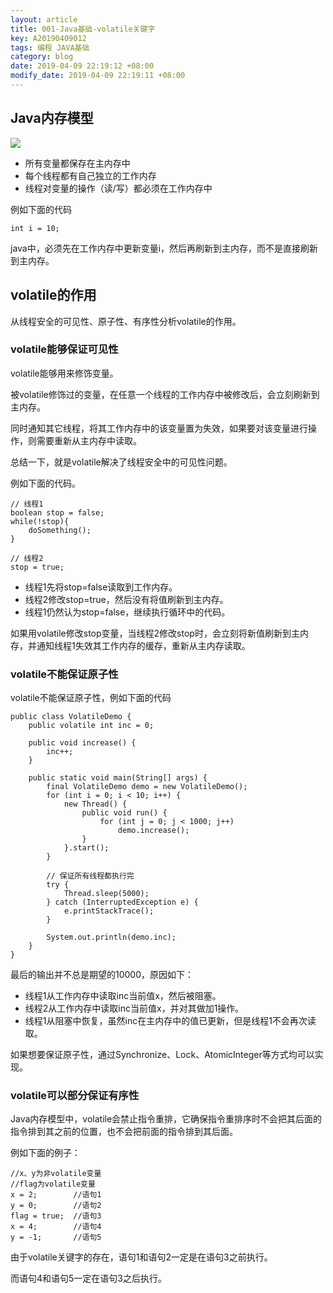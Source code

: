 ```yaml
---
layout: article
title: 001-Java基础-volatile关键字
key: A20190409012
tags: 编程 JAVA基础
category: blog
date: 2019-04-09 22:19:12 +08:00
modify_date: 2019-04-09 22:19:11 +08:00
---
```


## Java内存模型

![](https://wangtao-1256981172.cos.ap-guangzhou.myqcloud.com/15520528787631/%E5%B1%8F%E5%B9%95%E5%BF%AB%E7%85%A7%202019-03-08%20%E4%B8%8B%E5%8D%889.51.23.png)

<!-- more -->

* 所有变量都保存在主内存中
* 每个线程都有自己独立的工作内存
* 线程对变量的操作（读/写）都必须在工作内存中

例如下面的代码

```
int i = 10; 
```

java中，必须先在工作内存中更新变量i，然后再刷新到主内存，而不是直接刷新到主内存。

<!--more-->

## volatile的作用

从线程安全的可见性、原子性、有序性分析volatile的作用。

### volatile能够保证可见性

volatile能够用来修饰变量。

被volatile修饰过的变量，在任意一个线程的工作内存中被修改后，会立刻刷新到主内存。

同时通知其它线程，将其工作内存中的该变量置为失效，如果要对该变量进行操作，则需要重新从主内存中读取。

总结一下，就是volatile解决了线程安全中的可见性问题。

例如下面的代码。

```
// 线程1
boolean stop = false;
while(!stop){
    doSomething();
}

// 线程2
stop = true;
```

* 线程1先将stop=false读取到工作内存。
* 线程2修改stop=true，然后没有将值刷新到主内存。
* 线程1仍然认为stop=false，继续执行循环中的代码。

如果用volatile修改stop变量，当线程2修改stop时，会立刻将新值刷新到主内存，并通知线程1失效其工作内存的缓存，重新从主内存读取。

### volatile不能保证原子性

volatile不能保证原子性，例如下面的代码

```
public class VolatileDemo {
    public volatile int inc = 0;

    public void increase() {
        inc++;
    }

    public static void main(String[] args) {
        final VolatileDemo demo = new VolatileDemo();
        for (int i = 0; i < 10; i++) {
            new Thread() {
                public void run() {
                    for (int j = 0; j < 1000; j++)
                        demo.increase();
                }
            }.start();
        }

        // 保证所有线程都执行完
        try {
            Thread.sleep(5000);
        } catch (InterruptedException e) {
            e.printStackTrace();
        }

        System.out.println(demo.inc);
    }
}
```

最后的输出并不总是期望的10000，原因如下：

* 线程1从工作内存中读取inc当前值x，然后被阻塞。
* 线程2从工作内存中读取inc当前值x，并对其做加1操作。
* 线程1从阻塞中恢复，虽然inc在主内存中的值已更新，但是线程1不会再次读取。

如果想要保证原子性，通过Synchronize、Lock、AtomicInteger等方式均可以实现。

### volatile可以部分保证有序性

Java内存模型中，volatile会禁止指令重排，它确保指令重排序时不会把其后面的指令排到其之前的位置，也不会把前面的指令排到其后面。

例如下面的例子：


```
//x、y为非volatile变量
//flag为volatile变量
x = 2;        //语句1
y = 0;        //语句2
flag = true;  //语句3
x = 4;        //语句4
y = -1;       //语句5
```

由于volatile关键字的存在，语句1和语句2一定是在语句3之前执行。

而语句4和语句5一定在语句3之后执行。


